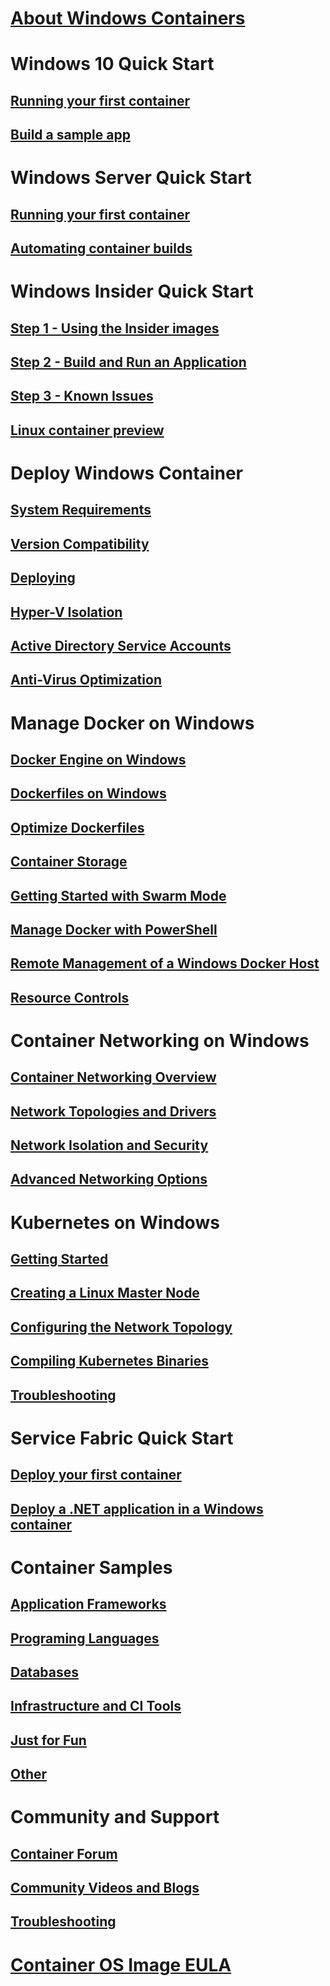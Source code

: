 # [About Windows Containers](about/index.md)

# Windows 10 Quick Start
## [Running your first container](quick-start/quick-start-windows-10.md)
## [Build a sample app](quick-start/building-sample-app.md)

# Windows Server Quick Start
## [Running your first container](quick-start/quick-start-windows-server.md)
## [Automating container builds](quick-start/quick-start-images.md)

# Windows Insider Quick Start
## [Step 1 - Using the Insider images](quick-start/Using-Insider-Container-Images.md)
## [Step 2 - Build and Run an Application](quick-start/Nano-RS3-.NET-Core-and-PS.md)
## [Step 3 - Known Issues](quick-start/Insider-Known-Issues.md)
## [Linux container preview](deploy-containers/linux-containers.md)

# Deploy Windows Container
## [System Requirements](deploy-containers/system-requirements.md)
## [Version Compatibility](deploy-containers/version-compatibility.md)
## [Deploying](deploy-containers/deploy-containers-on-server.md)
## [Hyper-V Isolation](manage-containers/hyperv-container.md)
## [Active Directory Service Accounts](manage-containers/manage-serviceaccounts.md)
## [Anti-Virus Optimization](https://msdn.microsoft.com/en-us/windows/hardware/drivers/ifs/anti-virus-optimization-for-windows-containers)

# Manage Docker on Windows
## [Docker Engine on Windows](manage-docker/configure-docker-daemon.md)
## [Dockerfiles on Windows](manage-docker/manage-windows-dockerfile.md)
## [Optimize Dockerfiles](manage-docker/optimize-windows-dockerfile.md)
## [Container Storage](manage-containers/container-storage.md)
## [Getting Started with Swarm Mode](manage-containers/swarm-mode.md)
## [Manage Docker with PowerShell](https://github.com/Microsoft/Docker-PowerShell)
## [Remote Management of a Windows Docker Host](management/manage_remotehost.md)
## [Resource Controls](manage-containers/resource-controls.md)

# Container Networking on Windows
## [Container Networking Overview](container-networking/architecture.md)
## [Network Topologies and Drivers](container-networking/network-drivers-topologies.md)
## [Network Isolation and Security](container-networking/network-isolation-security.md)
## [Advanced Networking Options](container-networking/advanced.md)

# Kubernetes on Windows 
## [Getting Started](kubernetes/getting-started-kubernetes-windows.md)
## [Creating a Linux Master Node](kubernetes/creating-a-linux-master.md)
## [Configuring the Network Topology](kubernetes/configuring-host-gateway-mode.md)
## [Compiling Kubernetes Binaries](kubernetes/compiling-kubernetes-binaries.md)
## [Troubleshooting](kubernetes/common-problems.md)

# Service Fabric Quick Start
## [Deploy your first container](/azure/service-fabric/service-fabric-quickstart-containers)
## [Deploy a .NET application in a Windows container](/azure/service-fabric/service-fabric-host-app-in-a-container) 

# Container Samples
## [Application Frameworks](samples.md#Application-Frameworks)
## [Programing Languages](samples.md#Programing-Languages)
## [Databases](samples.md#Databases)
## [Infrastructure and CI Tools](samples.md#Infrastructure-and-CI-Tools)
## [Just for Fun](samples.md#Just-for-Fun)
## [Other](samples.md#Other)


# Community and Support
## [Container Forum](https://social.msdn.microsoft.com/Forums/en-US/home?forum=windowscontainers)
## [Community Videos and Blogs](communitylinks.md)
## [Troubleshooting](troubleshooting.md)


# [Container OS Image EULA](Images_EULA.md)
